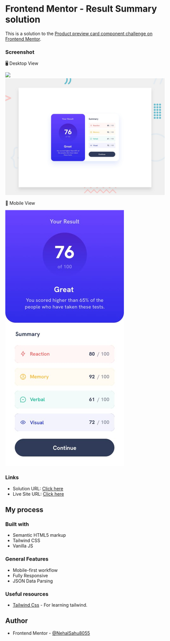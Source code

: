 # Frontend Mentor - Result Summary solution

This is a solution to the [Product preview card component challenge on Frontend Mentor](https://www.frontendmentor.io/challenges/product-preview-card-component-GO7UmttRfa).

### Screenshot

🖥️ Desktop View

![](./screenshot.jpg)
![](./design/desktop-preview.jpg)

📱 Mobile View

![](./design/mobile-design.jpg)

### Links

- Solution URL: [Click here](https://github.com/NehalSahu8055/Responsive-Result-Summary)
- Live Site URL: [Click here](https://result-summary-nehal.netlify.app/)

## My process

### Built with

- Semantic HTML5 markup
- Tailwind CSS
- Vanilla JS

### General Features

- Mobile-first workflow
- Fully Responsive
- JSON Data Parsing

### Useful resources

- [Tailwind Css](https://tailwindcss.com/) - For learning tailwind.

## Author

- Frontend Mentor - [@NehalSahu8055](https://www.frontendmentor.io/profile/NehalSahu8055)
